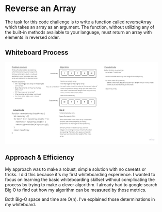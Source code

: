 # Reverse an Array

The task for this code challenge is to write a function called reverseArray which takes an array as an argument. The function, without utilizing any of the built-in methods available to your language, must return an array with elements in reversed order.

## Whiteboard Process

![Challenge 01 Whiteboard](challenge-01-whiteboard.jpg)

## Approach & Efficiency
<!-- What approach did you take? Discuss Why. What is the Big O space/time for this approach? -->
My approach was to make a robust, simple solution with no caveats or tricks. I did this because it's my first whiteboarding experience. I wanted to focus on learning the basic whiteboarding skillset without complicating the process by trying to make a clever algorithm. I already had to google search Big O to find out how my algorithm can be measured by those metrics.

Both Big-O space and time are O(n). I've explained those determinations in my whiteboard.
